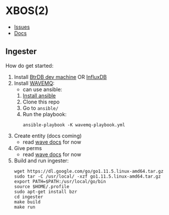 # XBOS(2) 

- [Issues](https://todo.sr.ht/%7Egabe/xbos)
- [Docs](https://man.sr.ht/%7Egabe/xbos/)

## Ingester

How do get started:


1. Install [BtrDB dev machine](https://docs.smartgrid.store/development-environment.html) OR [InfluxDB](https://docs.influxdata.com/influxdb/v1.7/introduction/)
2. Install [WAVEMQ](https://github.com/immesys/wavemq):
    - can use ansible:
    1. [Install ansible](https://docs.ansible.com/ansible/2.7/installation_guide/intro_installation.html#installing-the-control-machine)
    2. Clone this repo
    3. Go to `ansible/`
    4. Run the playbook:
        ```
        ansible-playbook -K wavemq-playbook.yml
        ```
3. Create entity (docs coming)
    - read [wave docs](https://github.com/immesys/wave) for now
4. Give perms
    - read [wave docs](https://github.com/immesys/wave) for now
5. Build and run ingester:
    ```
    wget https://dl.google.com/go/go1.11.5.linux-amd64.tar.gz
    sudo tar -C /usr/local/ -xzf go1.11.5.linux-amd64.tar.gz
    export PATH=$PATH:/usr/local/go/bin
    source $HOME/.profile
    sudo apt-get install bzr
    cd ingester
    make build
    make run
    ```
